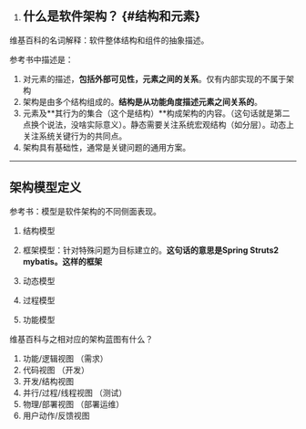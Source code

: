 1. ## **什么是软件架构？** {#结构和元素}

维基百科的名词解释：软件整体结构和组件的抽象描述。

参考书中描述是：

1. 对元素的描述，**包括外部可见性，元素之间的关系**。仅有内部实现的不属于架构
2. 架构是由多个结构组成的。**结构是从功能角度描述元素之间关系的**。
3. 元素及**其行为的集合（这个是结构）**构成架构的内容。（这句话就是第二点换个说法，没啥实际意义）。静态需要关注系统宏观结构（如分层）。动态上关注系统关键行为的共同点。
4. 架构具有基础性，通常是关键问题的通用方案。

---

## 架构模型定义

参考书：模型是软件架构的不同侧面表现。

1. 结构模型
2. 框架模型：针对特殊问题为目标建立的。**这句话的意思是Spring    Struts2  mybatis。这样的框架**

3. 动态模型

4. 过程模型

5. 功能模型

维基百科与之相对应的架构蓝图有什么？

1. 功能/逻辑视图    （需求）
2. 代码视图    （开发）
3. 开发/结构视图
4. 并行/过程/线程视图    （测试）
5. 物理/部署视图    （部署运维）
6. 用户动作/反馈视图



